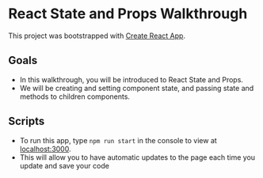 # React State and Props Walkthrough

This project was bootstrapped with [Create React App](https://github.com/facebook/create-react-app).

## Goals

- In this walkthrough, you will be introduced to React State and Props. 
- We will be creating and setting component state, and passing state and methods to children components.

## Scripts

- To run this app, type `npm run start` in the console to view at [localhost:3000](localhost:3000).
- This will allow you to have automatic updates to the page each time you update and save your code